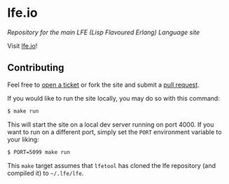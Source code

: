 # lfe.io

*Repository for the main LFE (Lisp Flavoured Erlang) Language site*

Visit <a href="http://lfe.io/">lfe.io</a>!

## Contributing

Feel free to <a href="https://github.com/lfe/lfe.github.io/issues/new">open a ticket</a>
or fork the site and submit a
<a href="https://github.com/lfe/lfe.github.io/pulls">pull request</a>.

If you would like to run the site locally, you may do so with this command:

```bash
$ make run
```

This will start the site on a local dev server running on port 4000. If you
want to run on a different port, simply set the ``PORT`` environment variable
to your liking:

```bash
$ PORT=5099 make run
```

This ``make`` target assumes that ``lfetool`` has cloned the lfe repository
(and compiled it) to ``~/.lfe/lfe``.
